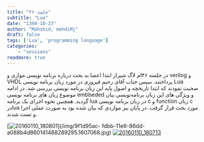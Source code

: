 ```yaml
---
title: "جلسه ۴۶"
subtitle: "Lua"
date: "1394-10-23"
author: "Mahshid, mehdiMj"
draft: false
tags: ['Lua', 'programming language']
categories:
    - "sessions"
readmore: true
---
```

در جلسه ۴۶ام لاگ شیراز ابتدا اعضا به بحث درباره برنامه نویسی موازی و verilog و VHDL پرداختند. سپس جناب آقای رحیم فیروزی در مورد زبان برنامه نویسی Lua صحبت نمودند که ابتدا تاریخچه و اصول پایه این زبان برنامه نویسی بررسی شد.
در ادامه موضوع زبان های برنامه نویسی embbeded و ویژگی های این زبان برنامه‌نویسی بیان گردید. همچنین نحوه اجرای یک برنامه lua در زبان برنامه نویسی c و function زبان c درlua مورد بحث قرار گرفت. در پایان نیز مواردی که بیان شده بود
به صورت عملی اجرا و تست شدند.

<!--فایل ارایه: [luaEm](https://shirazlug.ir/wp-content/uploads/2016/01/luaEm.odp)-->

[![20160110_180801](/img/9f1d95ac-fdbb-11e6-86dd-a088b4d860141488289295.1607068.jpg)](/img/9f1d95ac-
fdbb-11e6-86dd-a088b4d860141488289295.1607068.jpg)
[![20160110_180713](/img/9f1d9854-fdbb-11e6-86dd-a088b4d860141488289295.160759.jpg)](/img/9f1d9854-fdbb-11e6-86dd-a088b4d860141488289295.160759.jpg)
